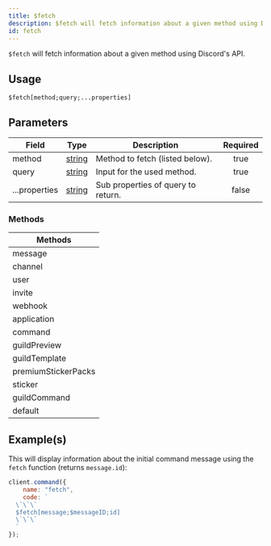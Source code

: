 ```yaml
---
title: $fetch
description: $fetch will fetch information about a given method using Discord's API.
id: fetch
---
```


`$fetch` will fetch information about a given method using Discord's API.

## Usage

```aoi
$fetch[method;query;...properties]
```

## Parameters

| Field         | Type                                                                                              | Description                        | Required |
| ------------- | ------------------------------------------------------------------------------------------------- | ---------------------------------- | :------: |
| method        | [string](https://developer.mozilla.org/en-US/docs/Web/JavaScript/Reference/Global_Objects/String) | Method to fetch (listed below).    |   true   |
| query         | [string](https://developer.mozilla.org/en-US/docs/Web/JavaScript/Reference/Global_Objects/String) | Input for the used method.         |   true   |
| ...properties | [string](https://developer.mozilla.org/en-US/docs/Web/JavaScript/Reference/Global_Objects/String) | Sub properties of query to return. |  false   |

### Methods

| Methods             |
| ------------------- |
| message             |
| channel             |
| user                |
| invite              |
| webhook             |
| application         |
| command             |
| guildPreview        |
| guildTemplate       |
| premiumStickerPacks |
| sticker             |
| guildCommand        |
| default             |

## Example(s)

This will display information about the initial command message using the `fetch` function (returns `message.id`):

```javascript
client.command({
    name: "fetch",
    code: `
  \`\`\`
  $fetch[message;$messageID;id]
  \`\`\`
  `
});
```
